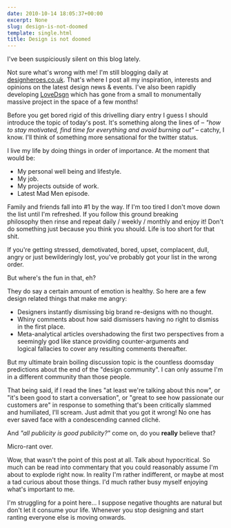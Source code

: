 ```yaml
---
date: 2010-10-14 18:05:37+00:00
excerpt: None
slug: design-is-not-doomed
template: single.html
title: Design is not doomed
---
```


I've been suspiciously silent on this blog lately.

Not sure what's wrong with me! I'm still blogging daily at [designheroes.co.uk](http://designheroes.co.uk). That's where I post all my inspiration, interests and opinions on the latest design news & events. I've also been rapidly developing [LoveDsgn](http://lovedsgn.com) which has gone from a small to monumentally massive project in the space of a few months!

Before you get bored rigid of this drivelling diary entry I guess I should introduce the topic of today's post. It's something along the lines of – _"how to stay motivated, find time for everything and avoid burning out"_ – catchy, I know. I'll think of something more sensational for the twitter status.

I live my life by doing things in order of importance. At the moment that would be:

* My personal well being and lifestyle.
* My job.
* My projects outside of work.
* Latest Mad Men episode.

Family and friends fall into #1 by the way. If I'm too tired I don't move down the list until I'm refreshed. If you follow this ground breaking philosophy then rinse and repeat daily / weekly / monthly and enjoy it! Don't do something just because you think you should. Life is too short for that shit.

If you're getting stressed, demotivated, bored, upset, complacent, dull, angry or just bewilderingly lost, you've probably got your list in the wrong order.

But where's the fun in that, eh?

They do say a certain amount of emotion is healthy. So here are a few design related things that make me angry:

* Designers instantly dismissing big brand re-designs with no thought.
* Whiny comments about how said dismissers having no right to dismiss in the first place.
* Meta-analytical articles overshadowing the first two perspectives from a seemingly god like stance providing counter-arguments and logical fallacies to cover any resulting comments thereafter.

But my ultimate brain boiling discussion topic is the countless doomsday predictions about the end of the "design community". I can only assume I'm in a different community than those people.

That being said, if I read the lines "at least we're talking about this now", or "it's been good to start a conversation", or "great to see how passionate our customers are" in response to something that's been critically slammed and humiliated, I'll scream. Just admit that you got it wrong! No one has ever saved face with a condescending canned cliché.

And _"all publicity is good publicity?"_ come on, do you **really** believe that?

Micro-rant over.

Wow, that wasn't the point of this post at all. Talk about hypocritical. So much can be read into commentary that you could reasonably assume I'm about to explode right now. In reality I'm rather indifferent, or maybe at most a tad curious about those things. I'd much rather busy myself enjoying what's important to me.

I'm struggling for a point here... I suppose negative thoughts are natural but don't let it consume your life. Whenever you stop designing and start ranting everyone else is moving onwards.
